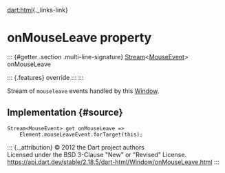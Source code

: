 [dart:html](../../dart-html/dart-html-library){._links-link}

onMouseLeave property
=====================

::: {#getter .section .multi-line-signature}
[Stream](../../dart-async/stream-class)\<[MouseEvent](../mouseevent-class)\>
onMouseLeave

::: {.features}
override
:::
:::

Stream of `mouseleave` events handled by this [Window](../window-class).

Implementation {#source}
--------------

``` {.language-dart data-language="dart"}
Stream<MouseEvent> get onMouseLeave =>
    Element.mouseLeaveEvent.forTarget(this);
```

::: {._attribution}
© 2012 the Dart project authors\
Licensed under the BSD 3-Clause \"New\" or \"Revised\" License.\
<https://api.dart.dev/stable/2.18.5/dart-html/Window/onMouseLeave.html>
:::

